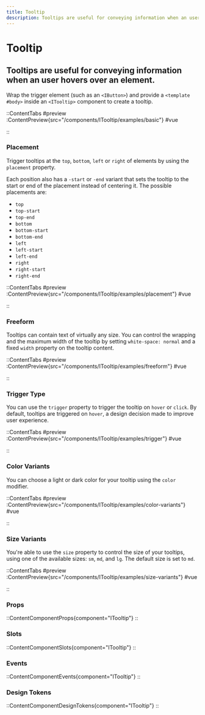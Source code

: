 ```yaml
---
title: Tooltip
description: Tooltips are useful for conveying information when an user hovers over an element.
---
```


# Tooltip
## Tooltips are useful for conveying information when an user hovers over an element.

Wrap the trigger element (such as an `<IButton>`) and provide a `<template #body>` inside an `<ITooltip>` component to create a tooltip.

::ContentTabs
#preview
:ContentPreview{src="/components/ITooltip/examples/basic"}
#vue
<!-- Autodocs{src="@inkline/inkline/components/ITooltip/examples/basic.vue" lang="vue"} -->
::

### Placement
Trigger tooltips at the `top`, `bottom`, `left` or `right` of elements by using the `placement` property. 

Each position also has a `-start` or `-end` variant that sets the tooltip to the start or end of the placement instead of centering it. The possible placements are:

- `top`
- `top-start`
- `top-end`
- `bottom`
- `bottom-start`
- `bottom-end`
- `left`
- `left-start`
- `left-end`
- `right`
- `right-start`
- `right-end`

::ContentTabs
#preview
:ContentPreview{src="/components/ITooltip/examples/placement"}
#vue
<!-- Autodocs{src="@inkline/inkline/components/ITooltip/examples/placement.vue" lang="vue"} -->
::

### Freeform
Tooltips can contain text of virtually any size. You can control the wrapping and the maximum width of the tooltip by setting `white-space: normal` and a fixed `width` property on the tooltip content.

::ContentTabs
#preview
:ContentPreview{src="/components/ITooltip/examples/freeform"}
#vue
<!-- Autodocs{src="@inkline/inkline/components/ITooltip/examples/freeform.vue" lang="vue"} -->
::

### Trigger Type
You can use the `trigger` property to trigger the tooltip on `hover` or `click`. By default, tooltips are triggered on `hover`, a design decision made to improve user experience.

::ContentTabs
#preview
:ContentPreview{src="/components/ITooltip/examples/trigger"}
#vue
<!-- Autodocs{src="@inkline/inkline/components/ITooltip/examples/trigger.vue" lang="vue"} -->
::

### Color Variants
You can choose a light or dark color for your tooltip using the `color` modifier.

::ContentTabs
#preview
:ContentPreview{src="/components/ITooltip/examples/color-variants"}
#vue
<!-- Autodocs{src="@inkline/inkline/components/ITooltip/examples/color-variants.vue" lang="vue"} -->
::

### Size Variants
You're able to use the `size` property to control the size of your tooltips, using one of the available sizes: `sm`, `md`, and `lg`. 
The default size is set to `md`.

::ContentTabs
#preview
:ContentPreview{src="/components/ITooltip/examples/size-variants"}
#vue
<!-- Autodocs{src="@inkline/inkline/components/ITooltip/examples/size-variants.vue" lang="vue"} -->
::

### Props
::ContentComponentProps{component="ITooltip"}
::

### Slots
::ContentComponentSlots{component="ITooltip"}
::

### Events
::ContentComponentEvents{component="ITooltip"}
::

### Design Tokens
::ContentComponentDesignTokens{component="ITooltip"}
::
